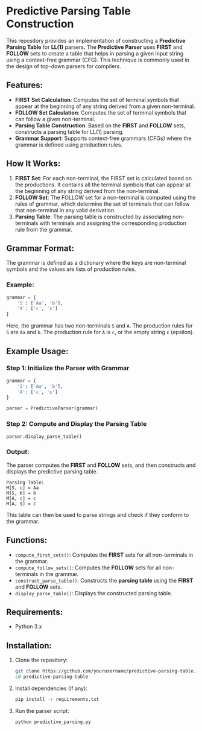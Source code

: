 # Predictive Parsing Table Construction

This repository provides an implementation of constructing a **Predictive Parsing Table** for **LL(1)** parsers. The **Predictive Parser** uses **FIRST** and **FOLLOW** sets to create a table that helps in parsing a given input string using a context-free grammar (CFG). This technique is commonly used in the design of top-down parsers for compilers.

## Features:
- **FIRST Set Calculation**: Computes the set of terminal symbols that appear at the beginning of any string derived from a given non-terminal.
- **FOLLOW Set Calculation**: Computes the set of terminal symbols that can follow a given non-terminal.
- **Parsing Table Construction**: Based on the **FIRST** and **FOLLOW** sets, constructs a parsing table for LL(1) parsing.
- **Grammar Support**: Supports context-free grammars (CFGs) where the grammar is defined using production rules.

## How It Works:
1. **FIRST Set**: For each non-terminal, the FIRST set is calculated based on the productions. It contains all the terminal symbols that can appear at the beginning of any string derived from the non-terminal.
2. **FOLLOW Set**: The FOLLOW set for a non-terminal is computed using the rules of grammar, which determine the set of terminals that can follow that non-terminal in any valid derivation.
3. **Parsing Table**: The parsing table is constructed by associating non-terminals with terminals and assigning the corresponding production rule from the grammar.

## Grammar Format:
The grammar is defined as a dictionary where the keys are non-terminal symbols and the values are lists of production rules.

### Example:
```python
grammar = {
    'S': ['Aa', 'b'],
    'A': ['c', 'ε']
}
```
Here, the grammar has two non-terminals `S` and `A`. The production rules for `S` are `Aa` and `b`. The production rule for `A` is `c`, or the empty string `ε` (epsilon).

## Example Usage:

### Step 1: Initialize the Parser with Grammar
```python
grammar = {
    'S': ['Aa', 'b'],
    'A': ['c', 'ε']
}

parser = PredictiveParser(grammar)
```

### Step 2: Compute and Display the Parsing Table
```python
parser.display_parse_table()
```

### Output:
The parser computes the **FIRST** and **FOLLOW** sets, and then constructs and displays the predictive parsing table.

```plaintext
Parsing Table:
M[S, c] = Aa
M[S, b] = b
M[A, c] = c
M[A, $] = ε
```

This table can then be used to parse strings and check if they conform to the grammar.

## Functions:

- `compute_first_sets()`: Computes the **FIRST** sets for all non-terminals in the grammar.
- `compute_follow_sets()`: Computes the **FOLLOW** sets for all non-terminals in the grammar.
- `construct_parse_table()`: Constructs the **parsing table** using the **FIRST** and **FOLLOW** sets.
- `display_parse_table()`: Displays the constructed parsing table.

## Requirements:
- Python 3.x

## Installation:

1. Clone the repository:
   ```bash
   git clone https://github.com/yourusername/predictive-parsing-table.git
   cd predictive-parsing-table
   ```

2. Install dependencies (if any):
   ```bash
   pip install -r requirements.txt
   ```

3. Run the parser script:
   ```bash
   python predictive_parsing.py
   ```
